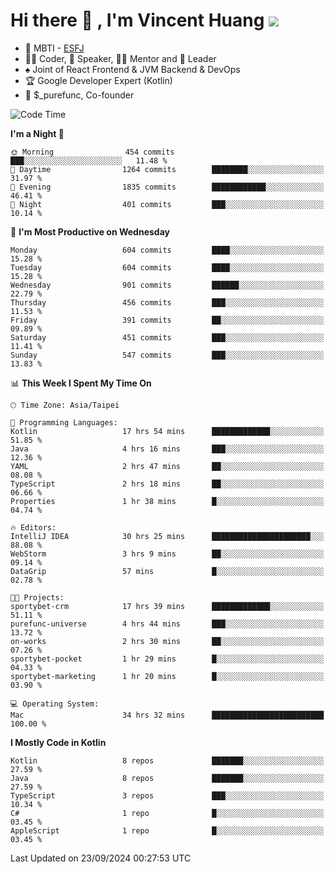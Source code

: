 # Hi there 👋 , I'm Vincent Huang ![](https://komarev.com/ghpvc/?username=Jian-Min-Huang)
- 👀 MBTI - [ESFJ](https://www.16personalities.com/esfj-personality)
- 👨‍💻 Coder, 🎤 Speaker, 👨‍🏫 Mentor and 🚀 Leader
- ♠️ Joint of React Frontend & JVM Backend & DevOps
- 🏆 Google Developer Expert (Kotlin)
- 💼 $_purefunc, Co-founder

<!--START_SECTION:waka-->
![Code Time](http://img.shields.io/badge/Code%20Time-4%2C488%20hrs%2029%20mins-blue)

**I'm a Night 🦉** 

```text
🌞 Morning                454 commits         ███░░░░░░░░░░░░░░░░░░░░░░   11.48 % 
🌆 Daytime                1264 commits        ████████░░░░░░░░░░░░░░░░░   31.97 % 
🌃 Evening                1835 commits        ████████████░░░░░░░░░░░░░   46.41 % 
🌙 Night                  401 commits         ███░░░░░░░░░░░░░░░░░░░░░░   10.14 % 
```
📅 **I'm Most Productive on Wednesday** 

```text
Monday                   604 commits         ████░░░░░░░░░░░░░░░░░░░░░   15.28 % 
Tuesday                  604 commits         ████░░░░░░░░░░░░░░░░░░░░░   15.28 % 
Wednesday                901 commits         ██████░░░░░░░░░░░░░░░░░░░   22.79 % 
Thursday                 456 commits         ███░░░░░░░░░░░░░░░░░░░░░░   11.53 % 
Friday                   391 commits         ██░░░░░░░░░░░░░░░░░░░░░░░   09.89 % 
Saturday                 451 commits         ███░░░░░░░░░░░░░░░░░░░░░░   11.41 % 
Sunday                   547 commits         ███░░░░░░░░░░░░░░░░░░░░░░   13.83 % 
```


📊 **This Week I Spent My Time On** 

```text
🕑︎ Time Zone: Asia/Taipei

💬 Programming Languages: 
Kotlin                   17 hrs 54 mins      █████████████░░░░░░░░░░░░   51.85 % 
Java                     4 hrs 16 mins       ███░░░░░░░░░░░░░░░░░░░░░░   12.36 % 
YAML                     2 hrs 47 mins       ██░░░░░░░░░░░░░░░░░░░░░░░   08.08 % 
TypeScript               2 hrs 18 mins       ██░░░░░░░░░░░░░░░░░░░░░░░   06.66 % 
Properties               1 hr 38 mins        █░░░░░░░░░░░░░░░░░░░░░░░░   04.74 % 

🔥 Editors: 
IntelliJ IDEA            30 hrs 25 mins      ██████████████████████░░░   88.08 % 
WebStorm                 3 hrs 9 mins        ██░░░░░░░░░░░░░░░░░░░░░░░   09.14 % 
DataGrip                 57 mins             █░░░░░░░░░░░░░░░░░░░░░░░░   02.78 % 

🐱‍💻 Projects: 
sportybet-crm            17 hrs 39 mins      █████████████░░░░░░░░░░░░   51.11 % 
purefunc-universe        4 hrs 44 mins       ███░░░░░░░░░░░░░░░░░░░░░░   13.72 % 
on-works                 2 hrs 30 mins       ██░░░░░░░░░░░░░░░░░░░░░░░   07.26 % 
sportybet-pocket         1 hr 29 mins        █░░░░░░░░░░░░░░░░░░░░░░░░   04.33 % 
sportybet-marketing      1 hr 20 mins        █░░░░░░░░░░░░░░░░░░░░░░░░   03.90 % 

💻 Operating System: 
Mac                      34 hrs 32 mins      █████████████████████████   100.00 % 
```

**I Mostly Code in Kotlin** 

```text
Kotlin                   8 repos             ███████░░░░░░░░░░░░░░░░░░   27.59 % 
Java                     8 repos             ███████░░░░░░░░░░░░░░░░░░   27.59 % 
TypeScript               3 repos             ███░░░░░░░░░░░░░░░░░░░░░░   10.34 % 
C#                       1 repo              █░░░░░░░░░░░░░░░░░░░░░░░░   03.45 % 
AppleScript              1 repo              █░░░░░░░░░░░░░░░░░░░░░░░░   03.45 % 
```




 Last Updated on 23/09/2024 00:27:53 UTC
<!--END_SECTION:waka-->
